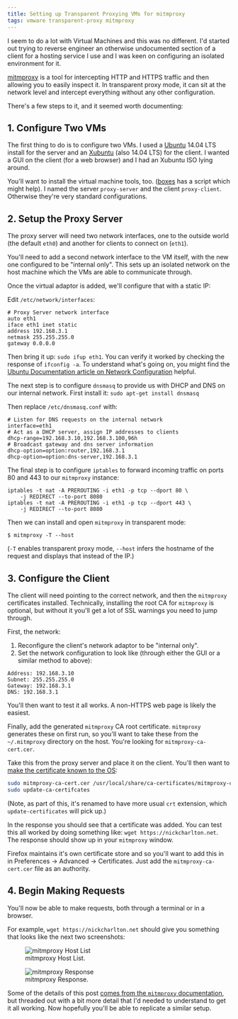 ```yaml
---
title: Setting up Transparent Proxying VMs for mitmproxy
tags: vmware transparent-proxy mitmproxy
---
```


I seem to do a lot with Virtual Machines and this was no different. I'd started
out trying to reverse engineer an otherwise undocumented section of a client
for a hosting service I use and I was keen on configuring an isolated
environment for it.

[mitmproxy][] is a tool for intercepting HTTP and HTTPS traffic and then
allowing you to easily inspect it. In transparent proxy mode, it can sit at the
network level and intercept everything without any other configuration.

There's a few steps to it, and it seemed worth documenting:

## 1. Configure Two VMs

The first thing to do is to configure two VMs. I used a [Ubuntu][] 14.04 LTS
install for the server and an [Xubuntu][] (also 14.04 LTS) for the client. I
wanted a GUI on the client (for a web browser) and I had an Xubuntu ISO lying
around.

You'll want to install the virtual machine tools, too. ([boxes][] has a script
which might help). I named the server `proxy-server` and the client
`proxy-client`. Otherwise they're very standard configurations.

## 2. Setup the Proxy Server

The proxy server will need two network interfaces, one to the outside world
(the default `eth0`) and another for clients to connect on (`eth1`).

You'll need to add a second network interface to the VM itself, with the new
one configured to be "internal only". This sets up an isolated network on the
host machine which the VMs are able to communicate through.

Once the virtual adaptor is added, we'll configure that with a static IP:

Edit `/etc/network/interfaces`:

```
# Proxy Server network interface
auto eth1
iface eth1 inet static
address 192.168.3.1
netmask 255.255.255.0
gateway 0.0.0.0
```

Then bring it up: `sudo ifup eth1`. You can verify it worked by checking the
response of `ifconfig -a`. To understand what's going on, you might find the
[Ubuntu Documentation article on Network Configuration][doc_net_config]
helpful.

The next step is to configure `dnsmasq` to provide us with DHCP and DNS on our
internal network. First install it: `sudo apt-get install dnsmasq`

Then replace `/etc/dnsmasq.conf` with:

```
# Listen for DNS requests on the internal network
interface=eth1
# Act as a DHCP server, assign IP addresses to clients
dhcp-range=192.168.3.10,192.168.3.100,96h
# Broadcast gateway and dns server information
dhcp-option=option:router,192.168.3.1
dhcp-option=option:dns-server,192.168.3.1
```

The final step is to configure `iptables` to forward incoming traffic on ports
80 and 443 to our `mitmproxy` instance:

```
iptables -t nat -A PREROUTING -i eth1 -p tcp --dport 80 \
    -j REDIRECT --to-port 8080
iptables -t nat -A PREROUTING -i eth1 -p tcp --dport 443 \
    -j REDIRECT --to-port 8080
```

Then we can install and open `mitmproxy` in transparent mode:

```
$ mitmproxy -T --host
```

(`-T` enables transparent proxy mode, `--host` infers the hostname of the
request and displays that instead of the IP.)

## 3. Configure the Client

The client will need pointing to the correct network, and then the `mitmproxy`
certificates installed. Technically, installing the root CA for `mitmproxy` is
optional, but without it you'll get a lot of SSL warnings you need to jump
through.

First, the network:

1. Reconfigure the client's network adaptor to be "internal only".
2. Set the network configuration to look like (through either the GUI or a
   similar method to above):

```
Address: 192.168.3.10
Subnet: 255.255.255.0
Gateway: 192.168.3.1
DNS: 192.168.3.1
```

You'll then want to test it all works. A non-HTTPS web page is likely the
easiest.

Finally, add the generated `mitmproxy` CA root certificate. `mitmproxy`
generates these on first run, so you'll want to take these from the
`~/.mitmproxy` directory on the host. You're looking for
`mitmproxy-ca-cert.cer`.

Take this from the proxy server and place it on the client. You'll then want to
[make the certificate known to the OS][se_ubuntu_ca]:

```sh
sudo mitmproxy-ca-cert.cer /usr/local/share/ca-certificates/mitmproxy-ca-cert.crt
sudo update-ca-certifcates
```

(Note, as part of this, it's renamed to have more usual `crt` extension, which
`update-certificates` will pick up.)

In the response you should see that a certificate was added. You can test this
all worked by doing something like: `wget https://nickcharlton.net`. The
response should show up in your `mitmproxy` window.

Firefox maintains it's own certificate store and so you'll want to add this in
in Preferences → Advanced → Certificates. Just add the `mitmproxy-ca-cert.cer`
file as an authority.

## 4. Begin Making Requests

You'll now be able to make requests, both through a terminal or in a browser.

For example, `wget https://nickcharlton.net` should give you something that
looks like the next two screenshots:

<figure>
  <img src="/resources/images/mitmproxy-host-list.png" alt="mitmproxy Host
  List" max-width="500px">
  <figcaption>mitmproxy Host List.</figcaption>
</figure>

<figure>
  <img src="/resources/images/mitmproxy-response.png" alt="mitmproxy Response"
  max-width="500px">
  <figcaption>mitmproxy Response.</figcaption>
</figure>

Some of the details of this post [comes from the `mitmproxy`
documentation][docs], but threaded out with a bit more detail that I'd needed
to understand to get it all working. Now hopefully you'll be able to replicate
a similar setup.

[mitmproxy]: http://mitmproxy.org
[Ubuntu]: http://www.ubuntu.com
[Xubuntu]: http://xubuntu.org
[boxes]: https://github.com/nickcharlton/boxes
[doc_net_config]: https://help.ubuntu.com/lts/serverguide/network-configuration.html
[se_ubuntu_ca]: http://askubuntu.com/a/377570
[docs]: http://mitmproxy.org/doc/tutorials/transparent-dhcp.html
